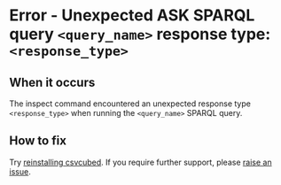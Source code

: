 # Error - Unexpected ASK SPARQL query `<query_name>` response type: `<response_type>`

## When it occurs

The inspect command encountered an unexpected response type `<response_type>` when running the `<query_name>` SPARQL query.

## How to fix

Try [reinstalling csvcubed](../../../quick-start/installation.md). If you require further support, please [raise an issue](../../raise-issue.md).
